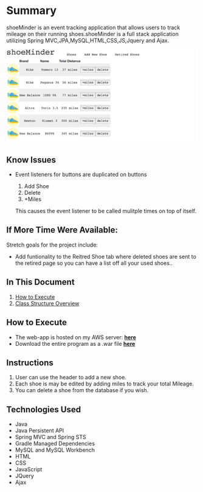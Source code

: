 
# Summary
shoeMinder is an event tracking application that allows users to track mileage on their running shoes.shoeMinder is a full stack application utilizing Spring MVC,JPA,MySQL,HTML,CSS,JS,Jquery and Ajax.


![alt text](ShoeMinderREST/WebContent/GitPic/shoeMinder.png "Landing Page")

## Know Issues
- Event listeners for buttons are duplicated on buttons 
  1. Add Shoe
  2. Delete
  3. +Miles
  
  This causes the event listener to be called mulitple times on top of itself. 

## If More Time Were Available:
  Stretch goals for the project include:
  - Add funtionality to the Reitred Shoe tab where deleted shoes are sent to the retired page so you can have a list off all your used shoes..

## In This Document
1. [How to Execute](#how-to-execute)
2. [Class Structure Overview](#class-structure-overview)

## How to Execute
- The web-app is hosted on my AWS server: <a href="http://danrezo.com/" target="">**here**</a>
- Download the entire program as a .war file <a href="https://github.com/DanRezo/NotePad/blob/master/NotePadMVC.war">**here**</a>

## Instructions
1. User can use the header to add a new shoe.
2. Each shoe is may be edited by adding miles to track your total Mileage.
3. You can delete a shoe from the database if you wish.

## Technologies Used

- Java
- Java Persistent API
- Spring MVC and Spring STS
- Gradle Managed Dependencies
- MySQL and MySQL Workbench
- HTML
- CSS
- JavaScript
- JQuery
- Ajax
